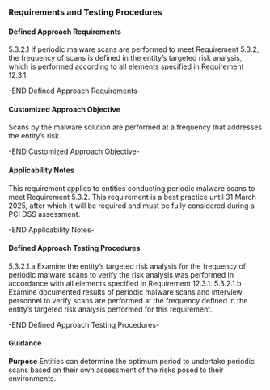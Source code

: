 ### Requirements and Testing Procedures

#### Defined Approach Requirements
5.3.2.1 If periodic malware scans are performed to meet Requirement 5.3.2, the frequency of scans is defined in the entity’s targeted risk analysis, which is performed according to all elements specified in Requirement 12.3.1.

-END Defined Approach Requirements- 
#### Customized Approach Objective
Scans by the malware solution are performed at a frequency that addresses the entity’s risk.

-END Customized Approach Objective- 
#### Applicability Notes
This requirement applies to entities conducting periodic malware scans to meet Requirement 5.3.2.
This requirement is a best practice until 31 March 2025, after which it will be required and must be fully considered during a PCI DSS assessment.

-END Applicability Notes- 
#### Defined Approach Testing Procedures
5.3.2.1.a Examine the entity’s targeted risk analysis for the frequency of periodic malware scans to verify the risk analysis was performed in accordance with all elements specified in Requirement 12.3.1.
5.3.2.1.b Examine documented results of periodic malware scans and interview personnel to verify scans are performed at the frequency defined in the entity’s targeted risk analysis performed for this requirement.

-END Defined Approach Testing Procedures- 
#### Guidance
**Purpose**
Entities can determine the optimum period to undertake periodic scans based on their own assessment of the risks posed to their environments.